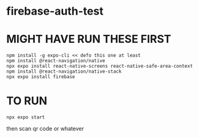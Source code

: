 # firebase-auth-test

# MIGHT HAVE RUN THESE FIRST

    npm install -g expo-cli << defo this one at least
    npm install @react-navigation/native
    npx expo install react-native-screens react-native-safe-area-context
    npm install @react-navigation/native-stack
    npx expo install firebase
  
# TO RUN

    npx expo start

then scan qr code or whatever
